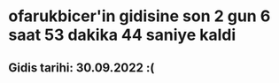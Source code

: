 # ofarukbicer'in gidisine son 2 gun 6 saat 53 dakika 44 saniye kaldi

## Gidis tarihi: 30.09.2022 :(
